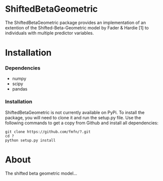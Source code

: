 ShiftedBetaGeometric
====================

The ShiftedBetaGeometric package provides an implementation of an extention of the Shifted-Beta-Geometric model by Fader & Hardie [1] to individuals with multiple predictor variables.

Installation
============

### Dependencies

* numpy
* scipy
* pandas

### Installation

ShiftedBetaGeometric is not currently available on PyPi. To install the package, you will need to clone it and run the setup.py file. Use the following commands to get a copy from Github and install all dependencies:

    git clone https://github.com/fmfn/?.git
    cd ?
    python setup.py install

About
=====

The shifted beta geometric model...
